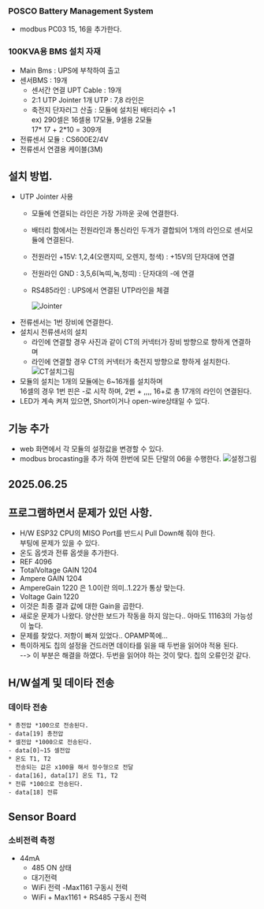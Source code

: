 ### POSCO Battery Management System
* modbus PC03 15, 16을 추가한다.
### 100KVA용 BMS 설치 자재 
* Main Bms : UPS에 부착하여 출고
* 센서BMS : 19개 
    - 센서간 연결 UPT Cable : 19개 
    - 2:1 UTP Jointer 1개
        UTP : 7,8 라인은 
    - 축전지 단자러그 산출 : 모듈에 설치된 배터리수 +1   
      ex) 290셀은 16셀용 17모듈, 9셀용 2모듈   
            17* 17 + 2*10  = 309개   
* 전류센서 모듈 : CS600E2/4V
* 전류센서 연결용 케이블(3M)

## 설치 방법. 
* UTP Jointer 사용
    - 모듈에 연결되는 라인은 가장 가까운 곳에 연결한다.
    - 배터리 함에서는 전원라인과 통신라인 두개가 결합되어 1개의 라인으로 센서모듈에 연결된다.
    - 전원라인 +15V: 1,2,4(오랜지띠, 오렌지, 청색) : +15V의 단자대에 연결
    - 전원라인 GND : 3,5,6(녹띠,녹,청띠) : 단자대의 -에  연결
    - RS485라인 : UPS에서 연결된 UTP라인을 체결  

      ![Jointer](jointer.jpg)
* 전류센서는 1번 장비에 연결한다.    
* 설치시 전류센서의 설치
  + 라인에 연결할 경우 사진과 같이 CT의 커넥터가 장비 방향으로 향하게 연결하며   
  - 라인에 연결할 경우 CT의 커넥터가 축전지 방향으로 향하게 설치한다. 
      ![CT설치그림](HOLECT_direction.png)
* 모듈의 설치는 1개의 모듈에는  6~16개를 설치하며   
  16셀의 경우 1번 핀은 -로 시작 하며, 2번 + ,,,, 16+로 총 17개의 라인이 연결된다. 
* LED가 계속 켜져 있으면, Short이거나 open-wire상태일 수 있다.
## 기능 추가 
- web 화면에서 각 모듈의 설정값을 변경할 수 있다. 
- modbus brocasting을 추가 하여 한번에 모든 단말의 06을 수행한다.
![설정그림](FRMT02_FUNCTIONSET1.png)
## 2025.06.25 
## 프로그램하면서 문제가 있던 사항. 
- H/W ESP32 CPU의 MISO Port를 반드시 Pull Down해 줘야 한다.   
  부팅에 문제가 있을 수 있다. 
- 온도 옵셋과 전류 옵셋을 추가한다.
- REF 4096
- TotalVoltage GAIN 1204 
- Ampere GAIN 1204 
- AmpereGain 1220 은 1.0이란 의미..1.22가 통상 맞는다. 
- Voltage Gain 1220
- 이것은 최종 결과 값에 대한 Gain을 곱한다.
- 새로운 문제가 나왔다. 양산한 보드가 작동을 하지 않는다.. 아마도 11163의 가능성이 높다.    
- 문제를 찾았다. 저항이 빠져 있었다.. OPAMP쪽에...
- 특이하게도 칩의 설정을 건드러면 데이타를 읽을 때 두번을 읽어야 적용 된다.    
   --> 이 부분은 해결을 하였다. 두번을 읽어야 하는 것이 맞다. 칩의 오류인것 같다.

## H/W설계 및 데이타 전송
### 데이타 전송
    * 총전압 *100으로 전송된다.
    - data[19] 총전압
    * 셀전압 *1000으로 전송된다.
    - data[0]~15 셀전압
    * 온도 T1, T2
      전송되는 값은 x100을 해서 정수형으로 전달
    - data[16], data[17] 온도 T1, T2
    * 전류 *100으로 전송된다.
    - data[18] 전류

## Sensor Board  
### 소비전력 측정
* 44mA 
    - 485 ON 상태
    - 대기전력
    - WiFi 전력
    -Max1161 구동시 전력 
    - WiFi + Max1161 + RS485 구동시 전력 

